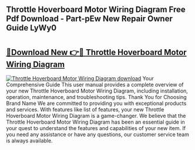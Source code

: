 ## Throttle Hoverboard Motor Wiring Diagram Free Pdf Download - Part-pEw New Repair Owner Guide LyWy0

# <h2><a href="http://dfmzm1.blite.top/?on=Throttle+Hoverboard+Motor+Wiring+Diagram">🔗Download New 👉🔴 Throttle Hoverboard Motor Wiring Diagram</a></h2>

[![Throttle Hoverboard Motor Wiring Diagram download](https://i.imgur.com/lujVjoI.png)](http://dfmzm1.blite.top/?on=Throttle+Hoverboard+Motor+Wiring+Diagram)
Your Comprehensive Guide This user manual provides a complete overview of your new Throttle Hoverboard Motor Wiring Diagram, including installation, operation, maintenance, and troubleshooting tips. Thank You for Choosing Brand Name We are committed to providing you with exceptional products and services. With features like list of features, your new Throttle Hoverboard Motor Wiring Diagram is a game-changer. We believe that the Throttle Hoverboard Motor Wiring Diagram has been an essential guide in your quest to understand the features and capabilities of your new item. If you need any assistance or have any questions, our customer service team is always available.
